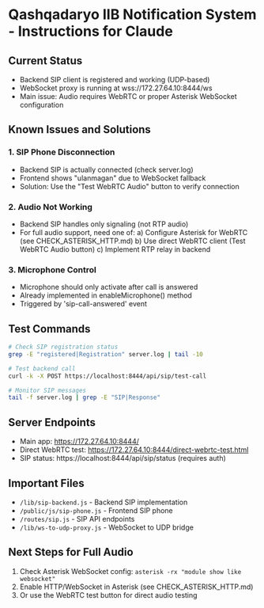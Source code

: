 # Qashqadaryo IIB Notification System - Instructions for Claude

## Current Status
- Backend SIP client is registered and working (UDP-based)
- WebSocket proxy is running at wss://172.27.64.10:8444/ws
- Main issue: Audio requires WebRTC or proper Asterisk WebSocket configuration

## Known Issues and Solutions

### 1. SIP Phone Disconnection
- Backend SIP is actually connected (check server.log)
- Frontend shows "ulanmagan" due to WebSocket fallback
- Solution: Use the "Test WebRTC Audio" button to verify connection

### 2. Audio Not Working
- Backend SIP handles only signaling (not RTP audio)
- For full audio support, need one of:
  a) Configure Asterisk for WebRTC (see CHECK_ASTERISK_HTTP.md)
  b) Use direct WebRTC client (Test WebRTC Audio button)
  c) Implement RTP relay in backend

### 3. Microphone Control
- Microphone should only activate after call is answered
- Already implemented in enableMicrophone() method
- Triggered by 'sip-call-answered' event

## Test Commands
```bash
# Check SIP registration status
grep -E "registered|Registration" server.log | tail -10

# Test backend call
curl -k -X POST https://localhost:8444/api/sip/test-call

# Monitor SIP messages
tail -f server.log | grep -E "SIP|Response"
```

## Server Endpoints
- Main app: https://172.27.64.10:8444/
- Direct WebRTC test: https://172.27.64.10:8444/direct-webrtc-test.html
- SIP status: https://localhost:8444/api/sip/status (requires auth)

## Important Files
- `/lib/sip-backend.js` - Backend SIP implementation
- `/public/js/sip-phone.js` - Frontend SIP phone
- `/routes/sip.js` - SIP API endpoints
- `/lib/ws-to-udp-proxy.js` - WebSocket to UDP bridge

## Next Steps for Full Audio
1. Check Asterisk WebSocket config: `asterisk -rx "module show like websocket"`
2. Enable HTTP/WebSocket in Asterisk (see CHECK_ASTERISK_HTTP.md)
3. Or use the WebRTC test button for direct audio testing